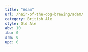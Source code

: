 ```yaml
---
title: "Adam"
url: /hair-of-the-dog-brewing/adam/
category: British Ale
style: Old Ale
abv: 10
ibu: 0
srm: 0
upc: 0
---
```


